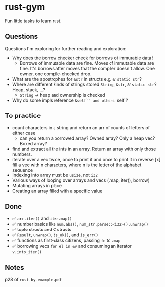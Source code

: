 # rust-gym

Fun little tasks to learn rust.

## Questions

Questions I'm exploring for further reading and exploration:
 - Why does the borrow checker check for borrows of immutable data?
    - Borrows of immutable data are fine. Moves of immutable data are fine. It's borrows after moves that the compiler doesn't allow. One owner, one compile-checked drop.
 - What are the apostrophes for `&str` in structs e.g. `&'static str`?
 - Where are different kinds of strings stored `String`, `&str`, `&'static str`? Heap, stack, ...?
    - `String` -> heap and ownership is checked
 - Why do some impls reference `&self`` and others `self`?

## To practice
 - count characters in a string and return an arr of counts of letters of either case
    - can you return a borrowed array? Owned array? Only a heap vec? Boxed array?
 - find and extract all the ints in an array. Return an array with only those numbers.
 - iterate over a vec twice, once to print it and once to print it in reverse
 [x] fill a vec with n characters, where n is the letter of the alphabet sequence
 - Indexing into array must be `usize`, not `i32`
 - Various ways of looping over arrays and vecs (.map, iter(), borrow)
 - Mutating arrays in place
 - Creating an array filled with a specific value

## Done

 - ✅ `arr.iter()` and `iter.map()`
 - ✅ number basics like `num.abs()`, `num_str.parse::<i32>().unwrap()`
 - ✅ tuple structs and C structs
 - ✅ `Result`, `unwrap()`, `is_ok()`, and `is_err()`
 - ✅ functions as first-class citizens, passing `fn` to `.map`
 - ✅ borrowing vecs `for el in &v` and consuming an iterator `v.into_iter()`

## Notes

p28 of `rust-by-example.pdf`